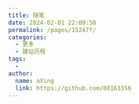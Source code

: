 ```yaml
---
title: 随笔
date: 2024-02-01 22:09:58
permalink: /pages/15247f/
categories:
  - 更多
  - 建站历程
tags:
  - 
author: 
  name: aXing
  link: https://github.com/08163356
---
```



